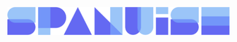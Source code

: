 [![Spanwise](https://github.com/spanwise/.github/blob/main/assets/spanwise-logo.png)](https://spanwise.io)
